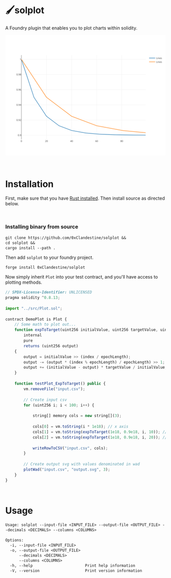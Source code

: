 # 🖌️solplot
A Foundry plugin that enables you to plot charts within solidity.

![output](output.svg)


&nbsp;
# Installation
First, make sure that you have [Rust installed](https://www.rust-lang.org/tools/install). Then install source as directed below.

<!-- &nbsp;
### Install from crates.io
```
cargo install solplot
``` -->

&nbsp;
### Installing binary from source
```
git clone https://github.com/0xClandestine/solplot &&
cd solplot &&
cargo install --path .
```

Then add `solplot` to your foundry project.

```
forge install 0xClandestine/solplot
```

Now simply inherit `Plot` into your test contract, and you'll have access to plotting methods.

```js
// SPDX-License-Identifier: UNLICENSED
pragma solidity ^0.8.13;

import "../src/Plot.sol";

contract DemoPlot is Plot {
    // Some math to plot out...
    function expToTarget(uint256 initialValue, uint256 targetValue, uint256 index, uint256 epochLength)
        internal
        pure
        returns (uint256 output)
    {
        output = initialValue >> (index / epochLength);
        output -= (output * (index % epochLength) / epochLength) >> 1;
        output += (initialValue - output) * targetValue / initialValue;
    }

    function testPlot_ExpToTarget() public {
        vm.removeFile("input.csv");

        // Create input csv
        for (uint256 i; i < 100; i++) {

            string[] memory cols = new string[](3);

            cols[0] = vm.toString(i * 1e18); // x axis
            cols[1] = vm.toString(expToTarget(1e18, 0.9e18, i, 10)); // plot 1
            cols[2] = vm.toString(expToTarget(1e18, 0.9e18, i, 20)); // plot 2

            writeRowToCSV("input.csv", cols);
        }

        // Create output svg with values denominated in wad
        plotWad("input.csv", "output.svg", 3);
    }
}
```

&nbsp;
# Usage


```
Usage: solplot --input-file <INPUT_FILE> --output-file <OUTPUT_FILE> --decimals <DECIMALS> --columns <COLUMNS>

Options:
  -i, --input-file <INPUT_FILE>    
  -o, --output-file <OUTPUT_FILE>  
      --decimals <DECIMALS>        
      --columns <COLUMNS>
  -h, --help                       Print help information
  -V, --version                    Print version information
```